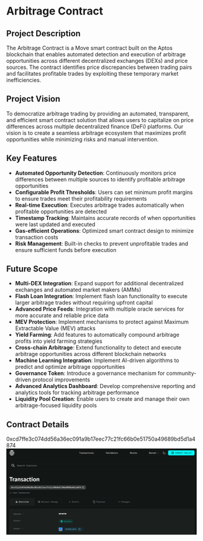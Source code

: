# Arbitrage Contract

## Project Description

The Arbitrage Contract is a Move smart contract built on the Aptos blockchain that enables automated detection and execution of arbitrage opportunities across different decentralized exchanges (DEXs) and price sources. The contract identifies price discrepancies between trading pairs and facilitates profitable trades by exploiting these temporary market inefficiencies.

## Project Vision

To democratize arbitrage trading by providing an automated, transparent, and efficient smart contract solution that allows users to capitalize on price differences across multiple decentralized finance (DeFi) platforms. Our vision is to create a seamless arbitrage ecosystem that maximizes profit opportunities while minimizing risks and manual intervention.

## Key Features

- **Automated Opportunity Detection**: Continuously monitors price differences between multiple sources to identify profitable arbitrage opportunities
- **Configurable Profit Thresholds**: Users can set minimum profit margins to ensure trades meet their profitability requirements
- **Real-time Execution**: Executes arbitrage trades automatically when profitable opportunities are detected
- **Timestamp Tracking**: Maintains accurate records of when opportunities were last updated and executed
- **Gas-efficient Operations**: Optimized smart contract design to minimize transaction costs
- **Risk Management**: Built-in checks to prevent unprofitable trades and ensure sufficient funds before execution

## Future Scope

- **Multi-DEX Integration**: Expand support for additional decentralized exchanges and automated market makers (AMMs)
- **Flash Loan Integration**: Implement flash loan functionality to execute larger arbitrage trades without requiring upfront capital
- **Advanced Price Feeds**: Integration with multiple oracle services for more accurate and reliable price data
- **MEV Protection**: Implement mechanisms to protect against Maximum Extractable Value (MEV) attacks
- **Yield Farming**: Add features to automatically compound arbitrage profits into yield farming strategies
- **Cross-chain Arbitrage**: Extend functionality to detect and execute arbitrage opportunities across different blockchain networks
- **Machine Learning Integration**: Implement AI-driven algorithms to predict and optimize arbitrage opportunities
- **Governance Token**: Introduce a governance mechanism for community-driven protocol improvements
- **Advanced Analytics Dashboard**: Develop comprehensive reporting and analytics tools for tracking arbitrage performance
- **Liquidity Pool Creation**: Enable users to create and manage their own arbitrage-focused liquidity pools

## Contract Details
0xcd7ffe3c074dd56a36ec091a9b17eec77c21fc66b0e51750a49689bd5d1a4874
![image-1](image-1.png)
